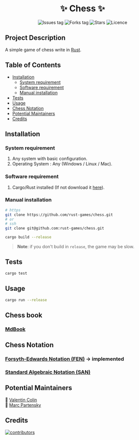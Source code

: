 <h1 align="center">
    ✨ Chess ✨
</h1>

<div align="center">

<!-- see https://shields.io/ -->

![Issues tag](https://img.shields.io/github/issues/rust-games/chess)
![Forks tag](https://img.shields.io/github/forks/rust-games/chess)
![Stars](https://img.shields.io/github/stars/rust-games/chess?style=social)
![Licence](https://img.shields.io/github/license/rust-games/chess)

</div>

## Project Description

A simple game of chess write in [Rust](https://www.rust-lang.org/fr/).

## Table of Contents

* [Installation](#installation)
    * [System requirement](#system-requirement)
    * [Software requirement](#software-requirement)
    * [Manual installation](#manual-installation)
* [Tests](#tests)
* [Usage](#usage)
* [Chess Notation](#chess-notation)
* [Potential Maintainers](#potential-maintainers)
* [Credits](#credits)

## Installation
### System requirement

1. Any system with basic configuration.
2. Operating System : Any (Windows / Linux / Mac).

### Software requirement

1. Cargo/Rust installed (If not download it [here](https://doc.rust-lang.org/cargo/getting-started/installation.html)).

### Manual installation

```bash
# https
git clone https://github.com/rust-games/chess.git
# or 
# ssh
git clone git@github.com:rust-games/chess.git

cargo build --release
```

> **Note**: if you don't build in `release`, the game may be slow.

## Tests

```bash
cargo test
```

## Usage

```bash
cargo run --release
```

## Chess book
### [MdBook](https://rust-games.github.io/chess/)

## Chess Notation
### [Forsyth-Edwards Notation (FEN)](https://www.chess.com/terms/fen-chess) -> implemented

### [Standard Algebraic Notation (SAN)](https://www.chess.com/article/view/chess-notation)

<!--
## How to Contribute

Thank you for considering and taking the time to contribute! Before contributing kindly read and follow [Code of Conduct](CODE_OF_CONDUCT.md). To help new developers/contributors there are set of instructions added in [CONTRIBUTING.md](CONTRIBUTING.md). Which describes the intial stages for working on this project. Also refer the [MIT License](LICENSE).
-->

## Potential Maintainers

📌 [Valentin Colin](https://github.com/ValentinColin)  
📌 [Marc Partensky](https://github.com/MarcPartensky)

## Credits

<a href="https://github.com/rust-games/chess/graphs/contributors">
  <img src="https://contrib.rocks/image?repo=rust-games/chess" alt="contributors"/>
</a>
